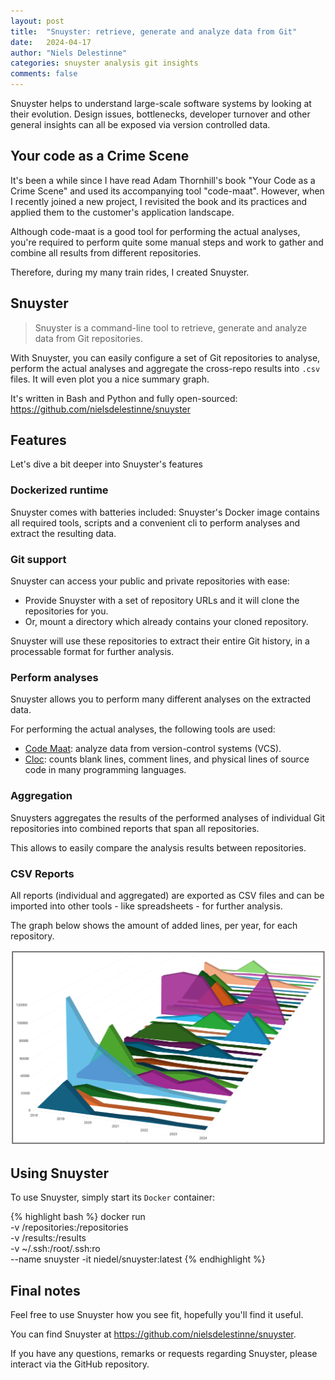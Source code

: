 ```yaml
---
layout: post
title:  "Snuyster: retrieve, generate and analyze data from Git"
date:   2024-04-17
author: "Niels Delestinne"
categories: snuyster analysis git insights
comments: false
---
```


Snuyster helps to understand large-scale software systems by looking at their evolution. Design issues, bottlenecks, developer turnover and other general insights can all be exposed via version controlled data.

<!--more-->

## Your code as a Crime Scene

It's been a while since I have read Adam Thornhill's book "Your Code as a Crime Scene" and used its accompanying tool "code-maat". However, when I recently joined a new project, I revisited the book and its practices and applied them to the customer's application landscape.

Although code-maat is a good tool for performing the actual analyses, you're required to perform quite some manual steps and work to gather and combine all results from different repositories.

Therefore, during my many train rides, I created Snuyster.

## Snuyster

> Snuyster is a command-line tool to retrieve, generate and analyze data from Git repositories.

With Snuyster, you can easily configure a set of Git repositories to analyse, perform the actual analyses and aggregate the cross-repo results into `.csv` files. It will even plot you a nice summary graph.

It's written in Bash and Python and fully open-sourced: https://github.com/nielsdelestinne/snuyster

## Features

Let's dive a bit deeper into Snuyster's features

### Dockerized runtime

Snuyster comes with batteries included: Snuyster's Docker image contains all required tools, scripts and a convenient cli to perform analyses and extract the resulting data.

### Git support

Snuyster can access your public and private repositories with ease:

- Provide Snuyster with a set of repository URLs and it will clone the repositories for you.
- Or, mount a directory which already contains your cloned repository.

Snuyster will use these repositories to extract their entire Git history, in a processable format for further analysis.

### Perform analyses

Snuyster allows you to perform many different analyses on the extracted data.

For performing the actual analyses, the following tools are used:

- [Code Maat](https://github.com/adamtornhill/code-maat): analyze data from version-control systems (VCS).
- [Cloc](https://github.com/AlDanial/cloc): counts blank lines, comment lines, and physical lines of source code in many programming languages.

### Aggregation

Snuysters aggregates the results of the performed analyses of individual Git repositories into combined reports that span all repositories.

This allows to easily compare the analysis results between repositories.

### CSV Reports

All reports (individual and aggregated) are exported as CSV files and can be imported into other tools - like spreadsheets - for further analysis.

The graph below shows the amount of added lines, per year, for each repository.

![graph](/assets/img/2024-04-17/added_lines_per_repository_temporal.png)

## Using Snuyster

To use Snuyster, simply start its `Docker` container:

{% highlight bash %}
docker run \
-v <path>/repositories:/repositories \
-v <path>/results:/results \
-v ~/.ssh:/root/.ssh:ro \
--name snuyster -it niedel/snuyster:latest
{% endhighlight %}

## Final notes

Feel free to use Snuyster how you see fit, hopefully you'll find it useful.

You can find Snuyster at https://github.com/nielsdelestinne/snuyster.

If you have any questions, remarks or requests regarding Snuyster, please interact via the GitHub repository.